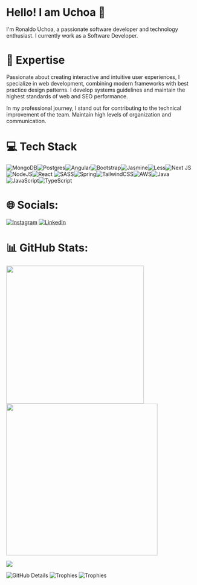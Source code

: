 # Hello! I am Uchoa 🐺

I'm Ronaldo Uchoa, a passionate software developer and technology enthusiast. I currently work as a Software Developer.

# 🚀 Expertise

Passionate about creating interactive and intuitive user experiences, I specialize in web development, combining modern frameworks with best practice design patterns. I develop systems guidelines and maintain the highest standards of web and SEO performance.

In my professional journey, I stand out for contributing to the technical improvement of the team. Maintain high levels of organization and communication.

# 💻 Tech Stack

![MongoDB](https://img.shields.io/badge/MongoDB-%234ea94b.svg?style=for-the-badge&logo=mongodb&logoColor=white)![Postgres](https://img.shields.io/badge/postgres-%23316192.svg?style=for-the-badge&logo=postgresql&logoColor=white)![Angular](https://img.shields.io/badge/angular-%23DD0031.svg?style=for-the-badge&logo=angular&logoColor=white)![Bootstrap](https://img.shields.io/badge/bootstrap-%238511FA.svg?style=for-the-badge&logo=bootstrap&logoColor=white)![Jasmine](https://img.shields.io/badge/jasmine-%238A4182.svg?style=for-the-badge&logo=jasmine&logoColor=white)![Less](https://img.shields.io/badge/less-2B4C80?style=for-the-badge&logo=less&logoColor=white)![Next JS](https://img.shields.io/badge/Next-black?style=for-the-badge&logo=next.js&logoColor=white)![NodeJS](https://img.shields.io/badge/node.js-6DA55F?style=for-the-badge&logo=node.js&logoColor=white)![React](https://img.shields.io/badge/react-%2320232a.svg?style=for-the-badge&logo=react&logoColor=%2361DAFB)
![SASS](https://img.shields.io/badge/SASS-hotpink.svg?style=for-the-badge&logo=SASS&logoColor=white)![Spring](https://img.shields.io/badge/spring-%236DB33F.svg?style=for-the-badge&logo=spring&logoColor=white)![TailwindCSS](https://img.shields.io/badge/tailwindcss-%2338B2AC.svg?style=for-the-badge&logo=tailwind-css&logoColor=white)![AWS](https://img.shields.io/badge/AWS-%23FF9900.svg?style=for-the-badge&logo=amazon-aws&logoColor=white)![Java](https://img.shields.io/badge/java-%23ED8B00.svg?style=for-the-badge&logo=openjdk&logoColor=white)![JavaScript](https://img.shields.io/badge/javascript-%23323330.svg?style=for-the-badge&logo=javascript&logoColor=%23F7DF1E)![TypeScript](https://img.shields.io/badge/typescript-%23007ACC.svg?style=for-the-badge&logo=typescript&logoColor=white)

# 🌐 Socials:

[![Instagram](https://img.shields.io/badge/Instagram-%23E4405F.svg?logo=Instagram&logoColor=white)](https://instagram.com/ruchoa_) [![LinkedIn](https://img.shields.io/badge/LinkedIn-%230077B5.svg?logo=linkedin&logoColor=white)](https://linkedin.com/in/devruchoa) 

# 📊 GitHub Stats:
<img src="https://github-readme-stats-wheat-two-53.vercel.app/api?username=devruchoa&theme=radical&hide_border=false&include_all_commits=false&count_private=false"  width="364px" />                    <img src="https://github-readme-streak-stats.herokuapp.com/?user=devruchoa&theme=radical&hide_border=false"  width="400px" />

![](https://github-readme-stats-wheat-two-53.vercel.app/api/top-langs/?username=devruchoa&theme=radical&hide_border=false&include_all_commits=true&count_private=true&layout=compact)

![GitHub Details](http://github-profile-summary-cards.vercel.app/api/cards/profile-details?username=devruchoa&theme=radical) 
![Trophies](https://github-profile-trophy.vercel.app/?username=devruchoa&row=1&column=6&theme=radical&margin-w=15&margin-h=15) ![Trophies](https://github-profile-trophy.vercel.app/?username=devruchoa&row=1&column=6&theme=radical&margin-w=15&margin-h=15) 

<!---
devruchoa/devruchoa is a ✨ special ✨ repository because its `README.md` (this file) appears on your GitHub profile.
You can click the Preview link to take a look at your changes.
--->
